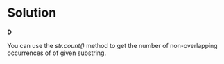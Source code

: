 # Solution

**D**

You can use the *str.count()* method to get the number of non-overlapping occurrences of of given substring.
